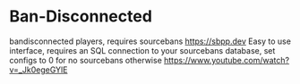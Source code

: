 # Ban-Disconnected
bandisconnected players, requires sourcebans https://sbpp.dev
Easy to use interface, requires an SQL connection to your sourcebans database, set configs to 0 for no sourcebans otherwise
https://www.youtube.com/watch?v=_Jk0egeGYlE 
